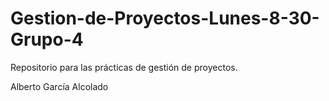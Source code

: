 # Gestion-de-Proyectos-Lunes-8-30-Grupo-4
Repositorio para las prácticas de gestión de proyectos.


Alberto García Alcolado

